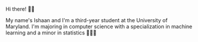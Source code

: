 Hi there! 👋🏽

My name's Ishaan and I'm a third-year student at the University of Maryland. I'm majoring in computer science with a specialization in machine learning and a minor in statistics 👨🏽‍💻
